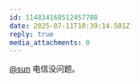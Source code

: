 ```yaml
---
id: 114834168512457788
date: 2025-07-11T10:39:14.501Z
reply: true
media_attachments: 0
---
```


[@sun](https://jiong.us/@sun) 电信没问题。

